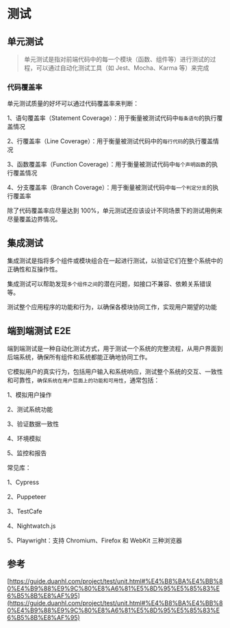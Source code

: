 # 测试

## 单元测试

> 单元测试是指对前端代码中的每一个模块（函数、组件等）进行测试的过程，可以通过自动化测试工具（如 Jest、Mocha、Karma 等）来完成

### 代码覆盖率

单元测试质量的好坏可以通过代码覆盖率来判断：

1、语句覆盖率（Statement Coverage）：用于衡量被测试代码中`每条语句`的执行覆盖情况

2、行覆盖率（Line Coverage）：用于衡量被测试代码中的`每行代码`的执行覆盖情况

3、函数覆盖率（Function Coverage）：用于衡量被测试代码中`每个声明函数`的执行覆盖情况

4、分支覆盖率（Branch Coverage）：用于衡量被测试代码中`每一个判定分支`的执行覆盖率

除了代码覆盖率应尽量达到 100%，单元测试还应该设计不同场景下的测试用例来尽量覆盖边界情况。

## 集成测试

集成测试是指将多个组件或模块组合在一起进行测试，以验证它们在整个系统中的正确性和互操作性。

集成测试可以帮助发现`多个组件之间`的潜在问题，如接口不兼容、依赖关系错误等。

测试整个应用程序的功能和行为，以确保各模块协同工作，实现用户期望的功能

## 端到端测试 E2E

端到端测试是一种自动化测试方式，用于测试一个系统的完整流程，从用户界面到后端系统，确保所有组件和系统都能正确地协同工作。

它模拟用户的真实行为，包括用户输入和系统响应，测试整个系统的交互、一致性和可靠性，`确保系统在用户层面上的功能和可用性`，通常包括：

1、模拟用户操作

2、测试系统功能

3、验证数据一致性

4、环境模拟

5、监控和报告

常见库：

1、Cypress

2、Puppeteer

3、TestCafe

4、Nightwatch.js

5、Playwright：支持 Chromium、Firefox 和 WebKit 三种浏览器

## 参考

[https://guide.duanhl.com/project/test/unit.html#%E4%B8%BA%E4%BB%80%E4%B9%88%E9%9C%80%E8%A6%81%E5%8D%95%E5%85%83%E6%B5%8B%E8%AF%95](https://guide.duanhl.com/project/test/unit.html#%E4%B8%BA%E4%BB%80%E4%B9%88%E9%9C%80%E8%A6%81%E5%8D%95%E5%85%83%E6%B5%8B%E8%AF%95)
